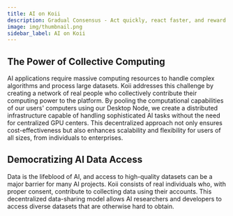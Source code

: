```yaml
---
title: AI on Koii
description: Gradual Consensus - Act quickly, react faster, and reward slowly.
image: img/thumbnail.png
sidebar_label: AI on Koii
---
```


## The Power of Collective Computing

AI applications require massive computing resources to handle complex algorithms and process large datasets. Koii addresses this challenge by creating a network of real people who collectively contribute their computing power to the platform. By pooling the computational capabilities of our users' computers using our Desktop Node, we create a distributed infrastructure capable of handling sophisticated AI tasks without the need for centralized GPU centers. This decentralized approach not only ensures cost-effectiveness but also enhances scalability and flexibility for users of all sizes, from individuals to enterprises.

## Democratizing AI Data Access

Data is the lifeblood of AI, and access to high-quality datasets can be a major barrier for many AI projects. Koii consists of real individuals who, with proper consent, contribute to collecting data using their accounts. This decentralized data-sharing model allows AI researchers and developers to access diverse datasets that are otherwise hard to obtain. 
